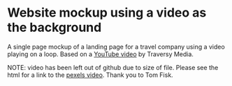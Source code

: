 # Website mockup using a video as the background

A single page mockup of a landing page for a travel company using a video playing on a loop. Based on a [YouTube video](https://www.youtube.com/watch?v=8MgpE2DTTKA) by Traversy Media.

NOTE: video has been left out of github due to size of file. Please see the html for a link to the [pexels video](https://www.pexels.com/video/aerial-view-of-beautiful-resort-2169880/). Thank you to Tom Fisk.
